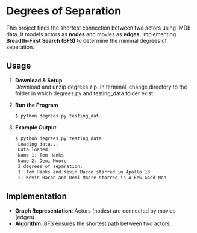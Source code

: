 # Degrees of Separation

This project finds the shortest connection between two actors using IMDb data. It models actors as **nodes** and movies as **edges**, implementing **Breadth-First Search (BFS)** to determine the minimal degrees of separation. 

## Usage
1. **Download & Setup**  
  Download and unzip degrees.zip.
  In terminal, change directory to the folder in which degrees.py and testing_data folder exist.
  
3. **Run the Program**  
   ```bash
   $ python degrees.py testing_dat
   ```

4. **Example Output**  
   ```bash
   $ python degrees.py testing_data
    Loading data...
    Data loaded.
    Name 1: Tom Hanks
    Name 2: Demi Moore
    2 degrees of separation.
    1: Tom Hanks and Kevin Bacon starred in Apollo 13
    2: Kevin Bacon and Demi Moore starred in A Few Good Men
   ```

## Implementation
- **Graph Representation**: Actors (nodes) are connected by movies (edges).  
- **Algorithm**: BFS ensures the shortest path between two actors.  
